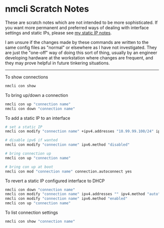 # nmcli Scratch Notes

These are scratch notes which are not intended to be more sophisticated. If you want more permanent and preferred ways of dealing with interface settings and static IPs, please see [my static IP notes](./static_ip.md).

I am unsure if the changes made by these commands are written to the same config files as "normal" or elsewhere as I have not investigated. They are just the "one-off" way of doing this sort of thing, usually by an engineer developing hardware at the workstation where changes are frequent, and they may prove helpful in future tinkering situations.

<hr>

To show connections

```bash
nmcli con show
```

To bring up/down a connection

```bash
nmcli con up "connection name"
nmcli con down "connection name"
```

To add a static IP to an interface

```bash
# set a static IP
nmcli con modify "connection name" +ipv4.addresses "10.99.99.100/24" ipv4.method "manual"

# disable ipv6 if wanted
nmcli con modify "connection name" ipv6.method "disabled"

# bring connection up
nmcli con up "connection name"

# bring con up at boot
nmcli con mod "connection name" connection.autoconnect yes
```

To revert a static IP configured interface to DHCP

```bash
nmcli con down "connection name"
nmcli con modify "connection name" ipv4.addresses "" ipv4.method "auto"
nmcli con modify "connection name" ipv6.method "enabled"
nmcli con up "connection name"
```

To list connection settings

```bash
nmcli con show "connection name"
```
